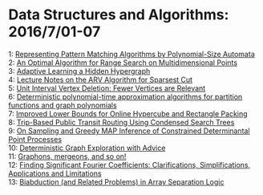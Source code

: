 # Data Structures and Algorithms: 2016/7/01-07  
1: [Representing Pattern Matching Algorithms by Polynomial-Size Automata](https://doi.org/10.48550/arXiv.1607.00138)  
2: [An Optimal Algorithm for Range Search on Multidimensional Points](https://doi.org/10.48550/arXiv.1607.00208)  
3: [Adaptive Learning a Hidden Hypergraph](https://doi.org/10.48550/arXiv.1607.00507)  
4: [Lecture Notes on the ARV Algorithm for Sparsest Cut](https://doi.org/10.48550/arXiv.1607.00854)  
5: [Unit Interval Vertex Deletion: Fewer Vertices are Relevant](https://doi.org/10.48550/arXiv.1607.01162)  
6: [Deterministic polynomial-time approximation algorithms for partition  functions and graph polynomials](https://doi.org/10.48550/arXiv.1607.01167)  
7: [Improved Lower Bounds for Online Hypercube and Rectangle Packing](https://doi.org/10.48550/arXiv.1607.01229)  
8: [Trip-Based Public Transit Routing Using Condensed Search Trees](https://doi.org/10.48550/arXiv.1607.01299)  
9: [On Sampling and Greedy MAP Inference of Constrained Determinantal Point  Processes](https://doi.org/10.48550/arXiv.1607.01551)  
10: [Deterministic Graph Exploration with Advice](https://doi.org/10.48550/arXiv.1607.01657)  
11: [Graphons, mergeons, and so on!](https://doi.org/10.48550/arXiv.1607.01718)  
12: [Finding Significant Fourier Coefficients: Clarifications,  Simplifications, Applications and Limitations](https://doi.org/10.48550/arXiv.1607.01842)  
13: [Biabduction (and Related Problems) in Array Separation Logic](https://doi.org/10.48550/arXiv.1607.01993)  